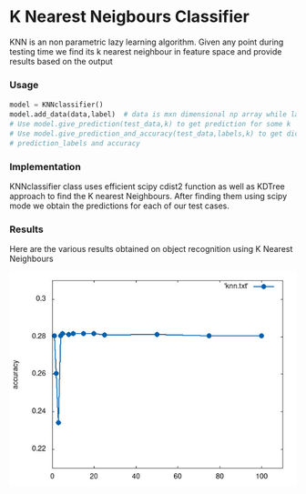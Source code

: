 # K Nearest Neigbours Classifier
KNN is an non parametric lazy learning algorithm. Given any point during testing time we find its k nearest neighbour in feature space and provide results based on the output

### Usage

```python
model = KNNclassifier()
model.add_data(data,label)  # data is mxn dimensional np array while label is mx1 dimensional np array
# Use model.give_prediction(test_data,k) to get prediction for some k
# Use model.give_prediction_and_accuracy(test_data,labels,k) to get dictionary containing both
# prediction_labels and accuracy 
```


### Implementation
KNNclassifier class uses efficient scipy cdist2 function as well as KDTree approach to find the K nearest Neighbours. After finding them using scipy mode we obtain the predictions for each of our test cases. 


### Results
Here are the various results obtained on object recognition using K Nearest Neighbours

![alt text](results.jpg)
